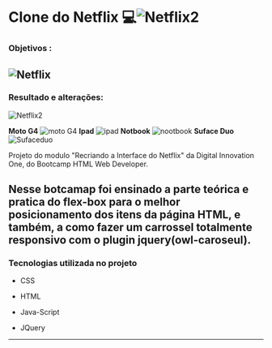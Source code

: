 # Clone do Netflix :computer:![Netflix2](https://user-images.githubusercontent.com/80427325/111586486-aacc5600-879f-11eb-9057-2c53564fc7a1.PNG)

### Objetivos :
![Netflix](https://user-images.githubusercontent.com/80427325/111586449-9b4d0d00-879f-11eb-8151-0acaf09267b2.PNG)
------------------------------------------------------------------------------------------
### Resultado e alterações:
![Netflix2](https://user-images.githubusercontent.com/80427325/111586508-b3bd2780-879f-11eb-9fbc-3d27992a01a8.PNG)

**Moto G4**
![moto G4](https://user-images.githubusercontent.com/80427325/111587104-8329bd80-87a0-11eb-8e54-d0db7a7e9a42.PNG)
**Ipad**
![ipad](https://user-images.githubusercontent.com/80427325/111587155-9472ca00-87a0-11eb-9068-2a2a1af26385.PNG)
**Notbook**
![nootbook](https://user-images.githubusercontent.com/80427325/111587207-a5234000-87a0-11eb-88fb-1cf1141400a4.PNG)
**Suface Duo**
![Sufaceduo](https://user-images.githubusercontent.com/80427325/111587275-bd935a80-87a0-11eb-94f7-a4239c9f7cf7.PNG)




Projeto do modulo "Recriando a Interface do Netflix" da Digital Innovation One, do Bootcamp HTML Web Developer.

Nesse botcamap foi ensinado a  parte teórica e pratica do flex-box para o melhor posicionamento dos itens da página HTML, e também, a como fazer um carrossel totalmente responsivo com o plugin jquery(owl-caroseul).
-----------------------------------------------------------------------------------------

### Tecnologias utilizada no projeto

- CSS

- HTML

- Java-Script

- JQuery

------------------------------------------------------------------------------------------




